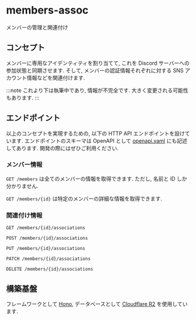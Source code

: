 # members-assoc

メンバーの管理と関連付け

## コンセプト

メンバーに専用なアイデンティティを割り当てて, これを Discord サーバーへの参加状態と同期させます. そして, メンバーの認証情報それぞれに対する SNS アカウント情報などを関連付けます.

:::note
これより下は執筆中であり, 情報が不完全です. 大きく変更される可能性もあります.
:::

## エンドポイント

以上のコンセプトを実現するための, 以下の HTTP API エンドポイントを設けています. エンドポイントのスキーマは OpenAPI として [openapi.yaml](./openapi.yaml) にも記述してあります. 開発の際にはぜひご利用ください.

### メンバー情報

`GET /members` は全てのメンバーの情報を取得できます. ただし, 名前と ID しか分かりません.

`GET /members/{id}` は特定のメンバーの詳細な情報を取得できます.

### 関連付け情報

`GET /members/{id}/associations`

`POST /members/{id}/associations`

`PUT /members/{id}/associations`

`PATCH /members/{id}/associations`

`DELETE /members/{id}/associations`

## 構築基盤

フレームワークとして [Hono](https://hono.dev), データベースとして [Cloudflare R2](https://www.cloudflare.com/developer-platform/r2/) を使用しています.
